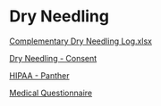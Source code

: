 # Dry Needling

[Complementary Dry Needling Log.xlsx](Dry%20Needling%20d8a859a3f529498eb949b90c43756647/Complementary%20Dry%20Needling%20Log%20xlsx%20782d54b690fc4c1eb3ff9b54ed21249d.md)

[Dry Needling - Consent](Dry%20Needling%20d8a859a3f529498eb949b90c43756647/Dry%20Needling%20-%20Consent%20efa4a3ba760344ba9796ab5fea5fb214.md)

[HIPAA - Panther](Dry%20Needling%20d8a859a3f529498eb949b90c43756647/HIPAA%20-%20Panther%20f957ccc559cc48bebcf9552181087ffc.md)

[Medical Questionnaire](Dry%20Needling%20d8a859a3f529498eb949b90c43756647/Medical%20Questionnaire%20806e253d68df4bb6834d8c0c032c464f.md)